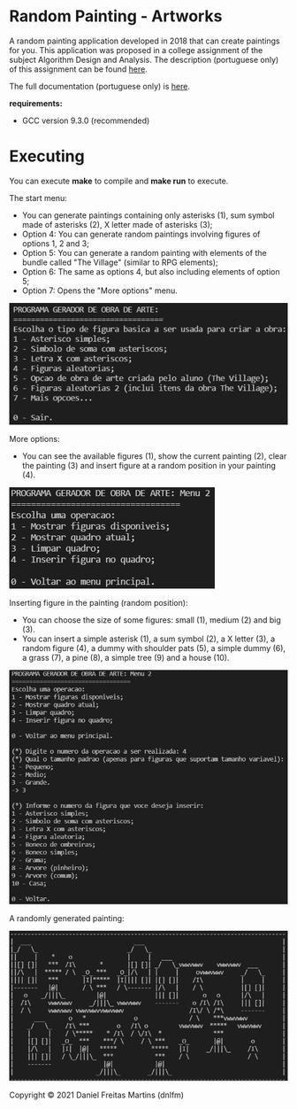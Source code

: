 # Random Painting - Artworks

A random painting application developed in 2018 that can create paintings for you.
This application was proposed in a college assignment of the subject Algorithm Design and Analysis. The description (portuguese only) of this assignment can be found [here](Description-trabalho0PAA.pdf).

The full documentation (portuguese only) is [here](Documentation-Obra_de_Arte.pdf).

**requirements:**
- GCC version 9.3.0 (recommended)

# Executing

You can execute **make** to compile and **make run** to execute.

The start menu:
- You can generate paintings containing only asterisks (1), sum symbol made of asterisks (2), X letter made of asterisks (3);
- Option 4: You can generate random paintings involving figures of options 1, 2 and 3;
- Option 5: You can generate a random painting with elements of the bundle called "The Village" (similar to RPG elements);
- Option 6: The same as options 4, but also including elements of option 5;
- Option 7: Opens the "More options" menu.


![Start menu](misc/start_menu.png "Start menu")

More options:
- You can see the available figures (1), show the current painting (2), clear the painting (3) and insert figure at a random position in your painting (4).

![More options menu](misc/more_options_menu.png "More options menu")

Inserting figure in the painting (random position):
- You can choose the size of some figures: small (1), medium (2) and big (3).
- You can insert a simple asterisk (1), a sum symbol (2), a X letter (3), a random figure (4), a dummy with shoulder pats (5), a simple dummy (6), a grass (7), a pine (8), a simple tree (9) and a house (10).

![Inserting figure](misc/inserting_figure_menu.png "Inserting figure")

A randomly generated painting:

![Randomly generated painting example](misc/painting_example.png "Randomly generated painting example")

Copyright © 2021 Daniel Freitas Martins (dnlfm)